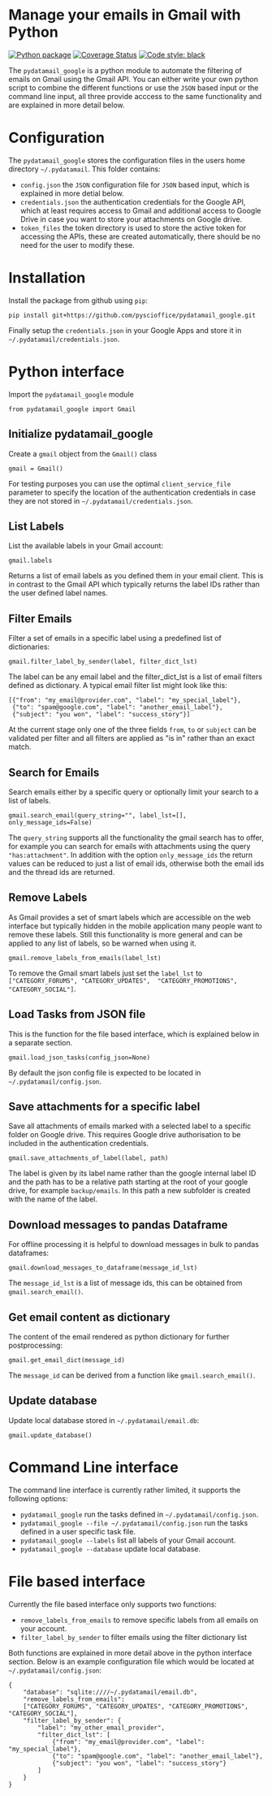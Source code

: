 # Manage your emails in Gmail with Python 
[![Python package](https://github.com/pyscioffice/pydatamail_google/actions/workflows/unittest.yml/badge.svg?branch=main)](https://github.com/pyscioffice/pydatamail_google/actions/workflows/unittest.yml)
[![Coverage Status](https://coveralls.io/repos/github/pyscioffice/pydatamail_google/badge.svg?branch=main)](https://coveralls.io/github/pyscioffice/pydatamail_google?branch=main)
[![Code style: black](https://img.shields.io/badge/code%20style-black-000000.svg)](https://github.com/psf/black)

The `pydatamail_google` is a python module to automate the filtering of emails on Gmail using the Gmail API. You can either
write your own python script to combine the different functions or use the `JSON` based input or the command line input, 
all three provide acccess to the same functionality and are explained in more detail below.

# Configuration 
The `pydatamail_google` stores the configuration files in the users home directory `~/.pydatamail`. This folder contains: 

- `config.json` the `JSON` configuration file for `JSON` based input, which is explained in more detial below.  
- `credentials.json` the authentication credentials for the Google API, which at least requires access to Gmail and 
  additional access to Google Drive in case you want to store your attachments on Google drive. 
- `token_files` the token directory is used to store the active token for accessing the APIs, these are created 
  automatically, there should be no need for the user to modify these. 

# Installation 
Install the package from github using `pip`: 
```
pip install git+https://github.com/pyscioffice/pydatamail_google.git
```
Finally setup the `credentials.json` in your Google Apps and store it in `~/.pydatamail/credentials.json`.

# Python interface 
Import the `pydatamail_google` module 
```
from pydatamail_google import Gmail
```

## Initialize pydatamail_google
Create a `gmail` object from the `Gmail()` class
```
gmail = Gmail()
```
For testing purposes you can use the optimal `client_service_file` parameter to specify the location of the 
authentication credentials in case they are not stored in `~/.pydatamail/credentials.json`. 

## List Labels 
List the available labels in your Gmail account:
```
gmail.labels
```
Returns a list of email labels as you defined them in your email client. This is in contrast to the Gmail API which 
typically returns the label IDs rather than the user defined label names. 

## Filter Emails 
Filter a set of emails in a specific label using a predefined list of dictionaries: 
```
gmail.filter_label_by_sender(label, filter_dict_lst)
```
The label can be any email label and the filter_dict_lst is a list of email filters defined as dictionary. A typical 
email filter list might look like this:
```
[{"from": "my_email@provider.com", "label": "my_special_label"},
 {"to": "spam@google.com", "label": "another_email_label"},
 {"subject": "you won", "label": "success_story"}]
```
At the current stage only one of the three fields `from`, `to` or `subject` can be validated per filter and all
filters are applied as "is in" rather than an exact match.

## Search for Emails 
Search emails either by a specific query or optionally limit your search to a list of labels. 
```
gmail.search_email(query_string="", label_lst=[], only_message_ids=False)
```
The `query_string` supports all the functionality the gmail search has to offer, for example you can search for emails 
with attachments using the query `"has:attachment"`. In addition with the option `only_message_ids` the return values
can be reduced to just a list of email ids, otherwise both the email ids and the thread ids are returned. 

## Remove Labels 
As Gmail provides a set of smart labels which are accessible on the web interface but typically hidden in the mobile 
application many people want to remove these labels. Still this functionality is more general and can be applied to
any list of labels, so be warned when using it. 
```
gmail.remove_labels_from_emails(label_lst)
```
To remove the Gmail smart labels just set the `label_lst` to `["CATEGORY_FORUMS", "CATEGORY_UPDATES", 
"CATEGORY_PROMOTIONS", "CATEGORY_SOCIAL"]`.

## Load Tasks from JSON file 
This is the function for the file based interface, which is explained below in a separate section. 
```
gmail.load_json_tasks(config_json=None)
```
By default the json config file is expected to be located in `~/.pydatamail/config.json`. 

## Save attachments for a specific label 
Save all attachments of emails marked with a selected label to a specific folder on Google drive. This requires
Google drive authorisation to be included in the authentication credentials.
```
gmail.save_attachments_of_label(label, path)
```
The label is given by its label name rather than the google internal label ID and the path has to be a relative path
starting at the root of your google drive, for example `backup/emails`. In this path a new subfolder is created with the
name of the label. 

## Download messages to pandas Dataframe
For offline processing it is helpful to download messages in bulk to pandas dataframes:  
```
gmail.download_messages_to_dataframe(message_id_lst)
```
The `message_id_lst` is a list of message ids, this can be obtained from `gmail.search_email()`. 

## Get email content as dictionary 
The content of the email rendered as python dictionary for further postprocessing: 
```
gmail.get_email_dict(message_id)
```
The `message_id` can be derived from a function like `gmail.search_email()`. 

## Update database
Update local database stored in `~/.pydatamail/email.db`:
```
gmail.update_database()
```

# Command Line interface 
The command line interface is currently rather limited, it supports the following options: 

- `pydatamail_google` run the tasks defined in `~/.pydatamail/config.json`.
- `pydatamail_google --file ~/.pydatamail/config.json` run the tasks defined in a user specific task file. 
- `pydatamail_google --labels` list all labels of your Gmail account. 
- `pydatamail_google --database` update local database. 

# File based interface 
Currently the file based interface only supports two functions: 

- `remove_labels_from_emails` to remove specific labels from all emails on your account.
- `filter_label_by_sender` to filter emails using the filter dictionary list 

Both functions are explained in more detail above in the python interface section. Below is an example configuration file
which would be located at `~/.pydatamail/config.json`: 
```
{
    "database": "sqlite:////~/.pydatamail/email.db",
    "remove_labels_from_emails": 
    ["CATEGORY_FORUMS", "CATEGORY_UPDATES", "CATEGORY_PROMOTIONS", "CATEGORY_SOCIAL"], 
    "filter_label_by_sender": {
        "label": "my_other_email_provider", 
        "filter_dict_lst": [
            {"from": "my_email@provider.com", "label": "my_special_label"},
            {"to": "spam@google.com", "label": "another_email_label"},
            {"subject": "you won", "label": "success_story"}
        ]
    }
}
```
